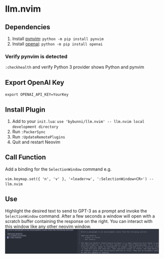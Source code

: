 # llm.nvim

## Dependencies
1. Install [pynvim](https://github.com/neovim/pynvim): `python -m pip install pynvim`
2. Install [openai](https://github.com/openai/openai-python): `python -m pip install openai`
### Verify pynvim is detected
`:checkhealth` and verify Python 3 provider shows Python and pynvim

## Export OpenAI Key
`export OPENAI_API_KEY=YourKey`

## Install Plugin
1. Add to your `init.lua`: `use 'bybunni/llm.nvim' -- llm.nvim local development directory`
2. Run `:PackerSync`
3. Run `:UpdateRemotePlugins`
4. Quit and restart Neovim

## Call Function
Add a binding for the `SelectionWindow` command e.g.

`vim.keymap.set({ 'n', 'v' }, '<leader>w', ':SelectionWindow<CR>') -- llm.nvim`

## Use
Highlight the desired text to send to GPT-3 as a prompt and invoke the
`SelectionWindow` command. After a few seconds a window will open with a scratch
buffer containing the response on the right. You can interact with this window
like any other neovim window.
![Screenshot](images/window.jpg)
